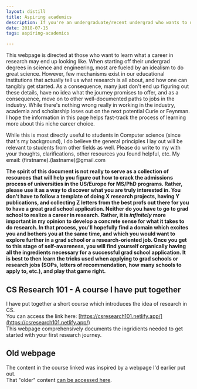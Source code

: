 ```yaml
---
layout: distill
title: Aspiring academics
description: If you're an undergraduate/recent undergrad who wants to understand what doing research is all about, resources on this page should help you get a sense for it. 
date: 2018-07-15
tags: aspiring-academics

---
```


This webpage is directed at those who want to learn what a career in research may end up looking like.
When starting off their undergrad degrees in science and engineering, most are fueled by an idealism to do great science.
However, few mechanisms exist in our educational institutions that actually tell us what research is all about, and how one can tangibly get started.
As a consequence, many just don't end up figuring out these details, have no idea what the journey promises to offer, and as a consequence, move on to other well-documented paths to jobs in the industry.
While there's nothing wrong really in working in the industry, academia and scholarship loses out on the next potential Curie or Feynman.
I hope the information in this page helps fast-track the process of learning more about this niche career choice.

While this is most directly useful to students in Computer science (since that's my background), I do believe the general principles I lay out will be relevant to students from other fields as well. 
Please do write to my with your thoughts, clarifications, other resources you found helpful, etc. My email: (firstname).(lastname)@gmail.com


**The spirit of this document is not really to serve as a collection of resources that will help you figure out how to crack the admissions process of universities in the US/Europe for MS/PhD programs. 
Rather, please use it as a way to discover what you are truly interested in.
You don't have to follow a template of doing X research projects, having Y publications, and collecting Z letters from the best profs out there for you to have a great grad school application.
Neither do you have to go to grad school to realize a career in research.
Rather, it is _infinitely_ more important in my opinion to develop a concrete sense for what it takes to do research.
In that process, you'll hopefully find a domain which excites you and bothers you at the same time, and which you would want to explore further in a grad school or a research-oriented job. 
Once you get to this stage of self-awareness, you will find yourself organically having all the ingredients necessary for a successful grad school application.
It is best to then learn the tricks used when applying to grad schools or research jobs (SOPs, letters of recommendation, how many schools to apply to, etc.), and play that game right.**

## CS Research 101 - A course I have put together

I have put together a short course which introduces the idea of research in CS.  
You can access the link here: [https://csresearch101.netlify.app/](https://csresearch101.netlify.app/)  
This webpage comprehensively documents the ingridients needed to get started with your first research journey.

## Old webpage
The content in the course linked was inspired by a webpage I'd earlier put out.  
That "older" content [can be accessed here](https://shashank-srikant.github.io/notes/aspiring-academics-old).


